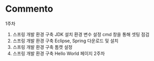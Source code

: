 # Commento
1주차
1. 스프링 개발 환경 구축 JDK 설치
환경 변수 설정
cmd 창을 통해 셋팅 점검  
2. 스프링 개발 환경 구축 Eclipse, Spring 다운로드 및 설치
3. 스프링 개발 환경 구축 톰캣 설정
4. 스프링 개발 환경 구축 Hello World 페이지
2주차
